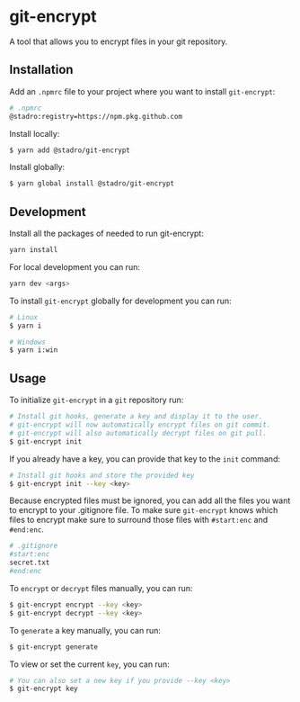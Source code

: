 # git-encrypt
A tool that allows you to encrypt files in your git repository.

## Installation
Add an `.npmrc` file to your project where you want to install `git-encrypt`:
```bash
# .npmrc
@stadro:registry=https://npm.pkg.github.com
```

Install locally:
```bash
$ yarn add @stadro/git-encrypt
```

Install globally:
```bash
$ yarn global install @stadro/git-encrypt
```


## Development
Install all the packages of needed to run git-encrypt:
```bash
yarn install
```

For local development you can run:
```bash
yarn dev <args>
```

To install `git-encrypt` globally for development you can run:
```bash 
# Linux
$ yarn i

# Windows
$ yarn i:win
```


## Usage
To initialize `git-encrypt` in a `git` repository run:
```bash
# Install git hooks, generate a key and display it to the user.
# git-encrypt will now automatically encrypt files on git commit.
# git-encrypt will also automatically decrypt files on git pull.
$ git-encrypt init
```

If you already have a key, you can provide that key to the `init` command:
```bash
# Install git hooks and store the provided key
$ git-encrypt init --key <key>
```

Because encrypted files must be ignored, you can add all the files you want to encrypt to your .gitignore file. To make sure `git-encrypt` knows which files to encrypt make sure to surround those files with `#start:enc` and `#end:enc`.
```bash 
# .gitignore
#start:enc
secret.txt
#end:enc
```

To `encrypt` or `decrypt` files manually, you can run:
```bash
$ git-encrypt encrypt --key <key>
$ git-encrypt decrypt --key <key>
```

To `generate` a key manually, you can run:
```bash
$ git-encrypt generate
```

To view or set the current `key`, you can run:
```bash
# You can also set a new key if you provide --key <key>
$ git-encrypt key
```